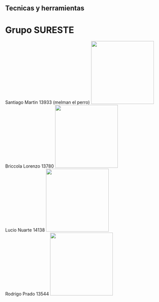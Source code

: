 ## Tecnicas y herramientas 
# Grupo SURESTE 
Santiago Martin 13933 (melman el perro)
<img src="https://github.com/user-attachments/assets/ccab1902-9eb9-4f92-bf6f-d075606c4d24" width="200"> <br>
Briccola Lorenzo 13780
<img src="https://github.com/user-attachments/assets/e68cb927-7555-450e-8d3e-9535fde2023d" width="200"> <br>
Lucio Nuarte 14138
<img src="https://github.com/user-attachments/assets/2fb1c9ae-f88b-4972-ae2e-f8378051b30b" width="200"> <br>
Rodrigo Prado 13544
<img src="https://github.com/user-attachments/assets/ae95d16b-fd07-4008-bc16-86cb19cc9cb1" width="200"> <br>
